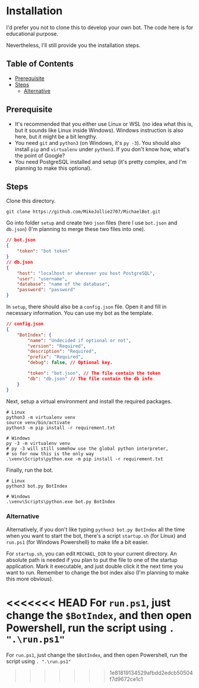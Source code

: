 <!-- omit in toc -->
# Installation

I'd prefer you not to clone this to develop your own bot. The code here is for educational purpose.

Nevertheless, I'll still provide you the installation steps.

<!-- omit in toc -->
## Table of Contents

- [Prerequisite](#prerequisite)
- [Steps](#steps)
  - [Alternative](#alternative)

## Prerequisite

- It's recommended that you either use Linux or WSL (no idea what this is, but it sounds like Linux inside Windows). Windows instruction is also here, but it might be a bit lengthy.
- You need `git` and `python3` (on Windows, it's `py -3`). You should also install `pip` and `virtualenv` under `python3`. If you don't know how, what's the point of Google?
- You need PostgreSQL installed and setup (it's pretty complex, and I'm planning to make this optional).

## Steps

Clone this directory.

``` git
git clone https://github.com/MikeJollie2707/MichaelBot.git
```

Go into folder `setup` and create two `json` files (here I use `bot.json` and `db.json`) (I'm planning to merge these two files into one).

```json
// bot.json
{
    "token": "bot token"
}
// db.json
{
    "host": "localhost or wherever you host PostgreSQL",
    "user": "username",
    "database": "name of the database",
    "password": "password"
}
```

In `setup`, there should also be a `config.json` file. Open it and fill in necessary information. You can use my bot as the template.

```json
// config.json
{
    "BotIndex": {
        "name": "Undecided if optional or not",
        "version": "Required",
        "description": "Required",
        "prefix": "Required",
        "debug": false, // Optional key.

        "token": "bot.json", // The file contain the token
        "db": "db.json" // The file contain the db info
    }
}
```

Next, setup a virtual environment and install the required packages.

```terminal
# Linux
python3 -m virtualenv venv
source venv/bin/activate
python3 -m pip install -r requirement.txt

# Windows
py -3 -m virtualenv venv
# py -3 will still somehow use the global python interpreter,
# so for now this is the only way
.\venv\Scripts\python.exe -m pip install -r requirement.txt
```

Finally, run the bot.

```terminal
# Linux
python3 bot.py BotIndex

# Windows
.\venv\Scripts\python.exe bot.py BotIndex
```

### Alternative

Alternatively, if you don't like typing `python3 bot.py BotIndex` all the time when you want to start the bot, there's a script `startup.sh` (for Linux) and `run.ps1` (for Windows Powershell) to make life a bit easier.

For `startup.sh`, you can edit `MICHAEL_DIR` to your current directory. An absolute path is needed if you plan to put the file to one of the startup application. Mark it executable, and just double click it the next time you want to run. Remember to change the bot index also (I'm planning to make this more obvious).

<<<<<<< HEAD
For `run.ps1`, just change the `$BotIndex`, and then open Powershell, run the script using `. ".\run.ps1"`
=======
For `run.ps1`, just change the `$BotIndex`, and then open Powershell, run the script using `. ".\run.ps1"`
>>>>>>> 1e81819134529afbdd2edcb50504f7d9672ce1c1
